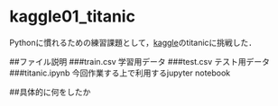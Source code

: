 # kaggle01_titanic
Pythonに慣れるための練習課題として，[kaggle](http://kaggle.com)のtitanicに挑戦した．

##ファイル説明
###train.csv
学習用データ
###test.csv
テスト用データ
###titanic.ipynb
今回作業する上で利用するjupyter notebook

##具体的に何をしたか
